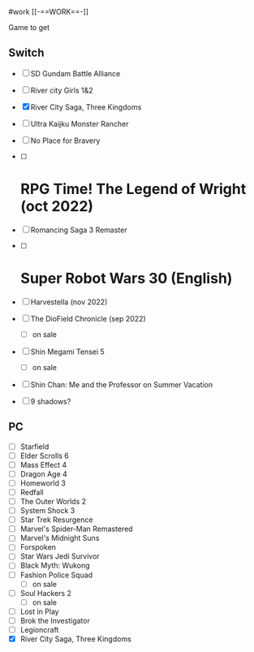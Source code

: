#work 
[[-==WORK==-]]

Game to get

Switch
--
- [ ] SD Gundam Battle Alliance 
- [ ] River city Girls 1&2
- [x] River City Saga, Three Kingdoms
- [ ] Ultra Kaijku Monster Rancher
- [ ] No Place for Bravery
- [ ] # RPG Time! The Legend of Wright (oct 2022)
- [ ] Romancing Saga 3 Remaster
- [ ] # Super Robot Wars 30 (English)
- [ ] Harvestella (nov 2022)
- [ ] The DioField Chronicle (sep 2022)
	- [ ] on sale
- [ ] Shin Megami Tensei 5
	- [ ] on sale
- [ ] Shin Chan: Me and the Professor on Summer Vacation
- [ ] 9 shadows?


PC
--
- [ ] Starfield
- [ ] Elder Scrolls 6
- [ ] Mass Effect 4
- [ ] Dragon Age 4
- [ ] Homeworld 3
- [ ] Redfall
- [ ] The Outer Worlds 2
- [ ] System Shock 3
- [ ] Star Trek Resurgence
- [ ] Marvel's Spider-Man Remastered
- [ ] Marvel's Midnight Suns
- [ ] Forspoken
- [ ] Star Wars Jedi Survivor
- [ ] Black Myth: Wukong
- [ ] Fashion Police Squad
	- [ ] on sale
- [ ] Soul Hackers 2
	- [ ] on sale
- [ ] Lost in Play
- [ ] Brok the Investigator
- [ ] Legioncraft
- [x] River City Saga, Three Kingdoms